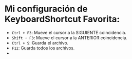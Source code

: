 # Mi configuración de KeyboardShortcut Favorita:

- `Ctrl + F3`: Mueve el cursor a la SIGUIENTE coincidencia.
- `Shift + F3`: Mueve el cursor a la ANTERIOR coincidencia.
- `Ctrl + S`: Guarda el archivo.
- `F12`: Guarda todos los archivos.
- 